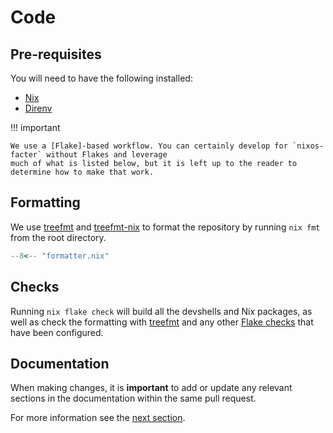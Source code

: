 # Code

## Pre-requisites

You will need to have the following installed:

- [Nix]
- [Direnv]

!!! important

    We use a [Flake]-based workflow. You can certainly develop for `nixos-facter` without Flakes and leverage
    much of what is listed below, but it is left up to the reader to determine how to make that work.

## Formatting

We use [treefmt] and [treefmt-nix] to format the repository by running `nix fmt` from the root directory.

```nix title="nix/formatter.nix"
--8<-- "formatter.nix"
```

## Checks

Running `nix flake check` will build all the devshells and Nix packages, as well as check the formatting with [treefmt]
and any other [Flake checks](https://github.com/NixOS/nix/blob/master/src/nix/flake-check.md) that have been configured.

## Documentation

When making changes, it is **important** to add or update any relevant sections in the documentation within the same
pull request.

For more information see the [next section](./docs.md).

[Nix]: https://nixos.org
[Flake]: https://wiki.nixos.org/wiki/Flakes
[Nix derivation]: https://nix.dev/manual/nix/2.18/language/derivations
[Direnv]: https://direnv.net
[devshell]: https://nix.dev/tutorials/first-steps/declarative-shell.html
[treefmt]: https://treefmt.com
[treefmt-nix]: https://github.com/numtide/treefmt-nix
